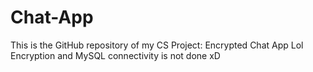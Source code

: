 # Chat-App
This is the GitHub repository of my CS Project: Encrypted Chat App
Lol Encryption and MySQL connectivity is not done xD
